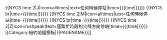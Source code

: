 {{NYCS time 2|J|icon=alltimes|text=任何時候停站|time={{{time|}}}}} {{NYCS br|time={{{time|}}}}} {{NYCS time 2|M|icon=alltimes|text=任何時候停站|time={{{time|}}}}} {{NYCS br|time={{{time|}}}}} {{NYCS time 2|Z|icon=rushpeak|text=僅繁忙時段的尖峰方向停站|time={{{time|}}}}}<noinclude>
[[Category:紐約地鐵模板|{{PAGENAME}}]]
</noinclude>